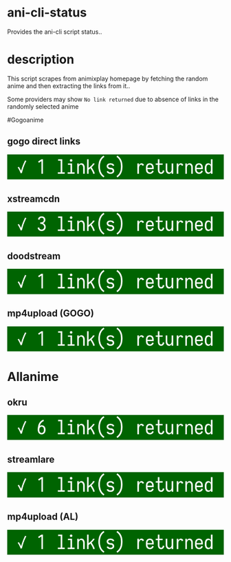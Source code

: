 # ani-cli-status
Provides the ani-cli script status..

# description
This script scrapes from animixplay homepage by fetching the random anime and then extracting the links from it..
<br>

Some providers may show ```No link returned``` due to absence of links in the randomly selected anime
 
#Gogoanime

## gogo direct links

<img src="./images/gogoplay.jpg">

## xstreamcdn

<img src="./images/xstreamcdn.jpg">

## doodstream

<img src="./images/doodstream.jpg">

## mp4upload (GOGO)

<img src="./images/mp4upload.jpg">

# Allanime

## okru

<img src="./images/okru.jpg">

## streamlare

<img src="./images/streamlare.jpg">

## mp4upload (AL)

<img src="./images/mp4upload_al.jpg">

